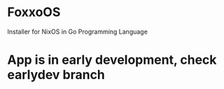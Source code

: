 # FoxxoOS
Installer for NixOS in Go Programming Language 

# App is in early development, check earlydev branch
